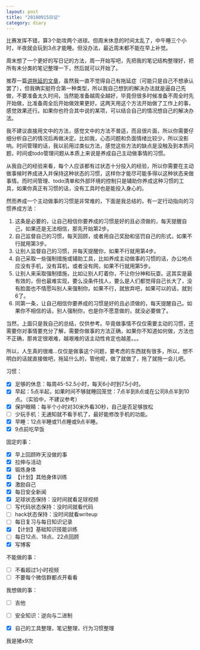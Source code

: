 ```yaml
---
layout: post
title: "20180915日记"
category: diary
---
```


比赛发挥不错，算3个助攻两个进球。但周末休息的时间太乱了，中午睡三个小时，半夜就会玩到3点才能睡。但没办法，最近周末都不能在早上补觉。

周末想了一个更好的写日记的方法，周一开始写吧，先把我的笔记结构整理好，把所有未分类的笔记整理一下，然后就可以开始了。

推荐一篇[讲拖延的文章](https://mp.weixin.qq.com/s/UAb61auR8Pvzao1zMSXJIA)，虽然我一直不觉得自己有拖延症（可能只是自己不想承认罢了），但我确实挺符合第一种类型，所以我自己想到的解决办法就是逼自己先做，不要准备太久时间，当然能准备越周全越好，毕竟但很多时候准备不周全时先开始做，比准备周全后开始做效果更好。这两天用这个方法开始做了工作上的事，感觉效果还行。如果你也符合其中说的某项，可以结合自己的情况想自己的解决办法。

我不建议直接用文中的方法，感觉文中的方法不普适，而且很片面，所以你需要仔细分析自己的情况后再做决定。比如我，心态问题和负面情绪比较少，所以没影响。时间管理的话，我以前用过类似方法，感觉这些方法的缺点是没触及到本质问题，时间或todo管理问题从本质上来说是养成自己主动做事情的习惯。

从我自己的经验来看，每个人应该都有过状态十分投入的经验，所以你需要在主动做事候时养成进入并保持这种状态的习惯，这样你才能尽可能多得以这种状态来做事情。而时间管理、todo清单和外部环境的控制只是辅助你养成这种习惯的工具，如果你真正有习惯的话，没有工具时也是能投入身心的。

然而养成一个主动做事的习惯是非常难的，下面是我总结的，有一定行动指向的习惯养成方法：
1. 这条是必要的，让自己相信你要养成的习惯是好的且必须做的，每天提醒自己，如果还是无法相信，那先开始第2步。
2. 自己监督自己的习惯，每天回顾，或者用自己奖励和惩罚自己的形式，如果不行就用第3步。
3. 让别人监督自己的习惯，并每天提醒你，如果不行就用第4步。
4. 自己采取一些强制措施或辅助工具，比如养成主动做事的习惯的话，办公地点应没有手机，没有耳机，或者没有网，如果不行就用第5步。
5. 让别人来采取强制措施，比如让别人盯着你，不让你分神和玩耍。这其实是最有效的，但也最难实现，要么没条件找人，要么是人们都觉得自己长大了，没有脸面也不情愿叫别人来强制你。如果不行，就放弃吧，如果可以的话，就到6了。
6. 同第一条，让自己相信你要养成的习惯是好的且必须做的，每天提醒自己。如果你不相信的话，别人强制你，也是你不愿意做的，就没必要做了。

当然，上面只是我自己的总结，仅供参考。毕竟做事情不仅仅需要主动的习惯，还需要你对事情要充分了解，需要你做事的方法正确，如果你不知道如何做，方法也不正确，那肯定很艰难，越艰难的话主动性肯定也越差。。。

所以，人生真的很难...仅仅是做事这个问题，要考虑的东西就有很多，所以，想不明白的话就直接做吧，拖延什么的，管他呢，做了就做了，拖了就拖一会儿吧。

习惯：

- [x] 足够的休息：每周45-52.5小时，每天6小时到7.5小时。
- [x] 早起：5点半起，如果时间不够就睡回笼觉：7点半到8点或在公司8点半到10点。（实验中，不建议参考）
- [x] 保护眼睛：每半个小时对30米外看30秒，自己是否足够放松
- [ ] 少玩手机：无通知就不看手机了，最好能修改手机的功能。
- [x] 早睡：12点半睡或11点睡或9点半睡。
- [x] 9点前吃早饭

固定的事：
- [x] 早上回顾昨天没做的事
- [x] 拉伸与活动
- [x] 锻炼身体
- [x] 【计划】其他身体训练
- [x] 激励自己
- [x] 每日安全新闻
- [x] 足球状态保持：没时间就看足球视频
- [ ] 写代码状态保持：没时间就看代码
- [ ] hack状态保持：没时间就看writeup
- [ ] 每日复习与每日知识记录
- [x] 【计划】基础知识技能训练
- [ ] 每日12点、18点、22点回顾
- [x] 写博客

不能做的事：
- [ ] 不看超过1小时视频
- [ ] 不要每个微信群都点开看看

我想做的事：
- [ ] 吉他
- [ ] 安全知识：逆向与二进制
- [x] 自己的工具整理，笔记整理，行为习惯整理


我是猪x9次